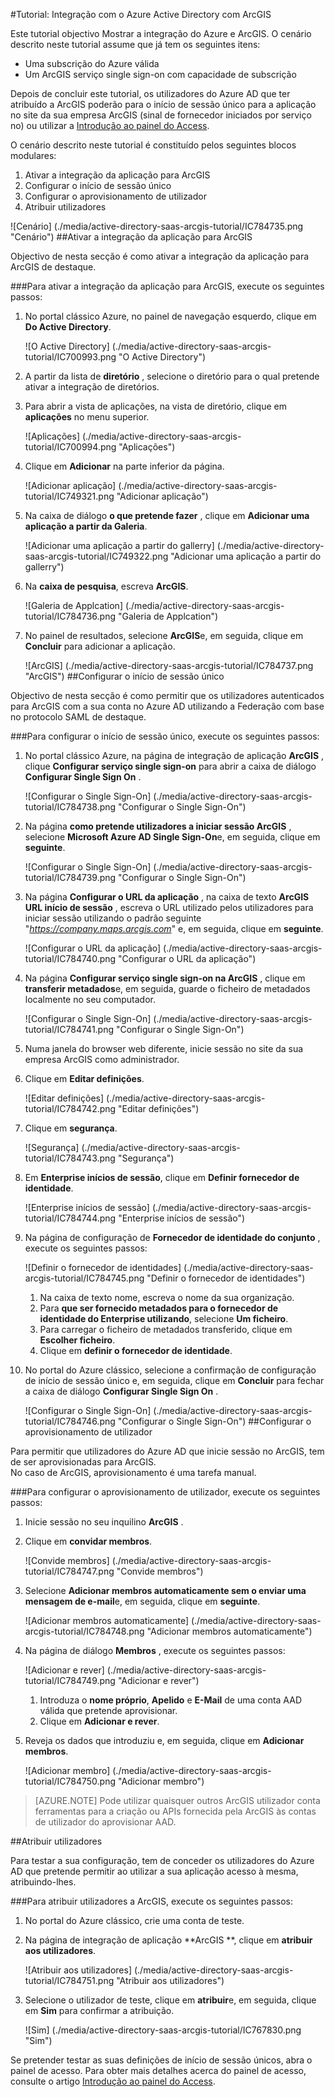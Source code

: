 <properties 
    pageTitle="Tutorial: Integração com o Azure Active Directory com ArcGIS | Microsoft Azure" 
    description="Saiba como utilizar ArcGIS com o Azure Active Directory para permitir o início de sessão único, aprovisionamento automatizado e mais!" 
    services="active-directory" 
    authors="jeevansd"  
    documentationCenter="na" 
    manager="femila"/>
<tags 
    ms.service="active-directory" 
    ms.devlang="na" 
    ms.topic="article" 
    ms.tgt_pltfrm="na" 
    ms.workload="identity" 
    ms.date="09/29/2016" 
    ms.author="jeedes" />

#<a name="tutorial-azure-active-directory-integration-with-arcgis"></a>Tutorial: Integração com o Azure Active Directory com ArcGIS

Este tutorial objectivo Mostrar a integração do Azure e ArcGIS. O cenário descrito neste tutorial assume que já tem os seguintes itens:

-   Uma subscrição do Azure válida
-   Um ArcGIS serviço single sign-on com capacidade de subscrição

Depois de concluir este tutorial, os utilizadores do Azure AD que ter atribuído a ArcGIS poderão para o início de sessão único para a aplicação no site da sua empresa ArcGIS (sinal de fornecedor iniciados por serviço no) ou utilizar a [Introdução ao painel do Access](active-directory-saas-access-panel-introduction.md).

O cenário descrito neste tutorial é constituído pelos seguintes blocos modulares:

1.  Ativar a integração da aplicação para ArcGIS
2.  Configurar o início de sessão único
3.  Configurar o aprovisionamento de utilizador
4.  Atribuir utilizadores

![Cenário] (./media/active-directory-saas-arcgis-tutorial/IC784735.png "Cenário")
##<a name="enabling-the-application-integration-for-arcgis"></a>Ativar a integração da aplicação para ArcGIS

Objectivo de nesta secção é como ativar a integração da aplicação para ArcGIS de destaque.

###<a name="to-enable-the-application-integration-for-arcgis-perform-the-following-steps"></a>Para ativar a integração da aplicação para ArcGIS, execute os seguintes passos:

1.  No portal clássico Azure, no painel de navegação esquerdo, clique em **Do Active Directory**.

    ![O Active Directory] (./media/active-directory-saas-arcgis-tutorial/IC700993.png "O Active Directory")

2.  A partir da lista de **diretório** , selecione o diretório para o qual pretende ativar a integração de diretórios.

3.  Para abrir a vista de aplicações, na vista de diretório, clique em **aplicações** no menu superior.

    ![Aplicações] (./media/active-directory-saas-arcgis-tutorial/IC700994.png "Aplicações")

4.  Clique em **Adicionar** na parte inferior da página.

    ![Adicionar aplicação] (./media/active-directory-saas-arcgis-tutorial/IC749321.png "Adicionar aplicação")

5.  Na caixa de diálogo **o que pretende fazer** , clique em **Adicionar uma aplicação a partir da Galeria**.

    ![Adicionar uma aplicação a partir do gallerry] (./media/active-directory-saas-arcgis-tutorial/IC749322.png "Adicionar uma aplicação a partir do gallerry")

6.  Na **caixa de pesquisa**, escreva **ArcGIS**.

    ![Galeria de Applcation] (./media/active-directory-saas-arcgis-tutorial/IC784736.png "Galeria de Applcation")

7.  No painel de resultados, selecione **ArcGIS**e, em seguida, clique em **Concluir** para adicionar a aplicação.

    ![ArcGIS] (./media/active-directory-saas-arcgis-tutorial/IC784737.png "ArcGIS")
##<a name="configuring-single-sign-on"></a>Configurar o início de sessão único

Objectivo de nesta secção é como permitir que os utilizadores autenticados para ArcGIS com a sua conta no Azure AD utilizando a Federação com base no protocolo SAML de destaque.

###<a name="to-configure-single-sign-on-perform-the-following-steps"></a>Para configurar o início de sessão único, execute os seguintes passos:

1.  No portal clássico Azure, na página de integração de aplicação **ArcGIS** , clique **Configurar serviço single sign-on** para abrir a caixa de diálogo **Configurar Single Sign On** .

    ![Configurar o Single Sign-On] (./media/active-directory-saas-arcgis-tutorial/IC784738.png "Configurar o Single Sign-On")

2.  Na página **como pretende utilizadores a iniciar sessão ArcGIS** , selecione **Microsoft Azure AD Single Sign-On**e, em seguida, clique em **seguinte**.

    ![Configurar o Single Sign-On] (./media/active-directory-saas-arcgis-tutorial/IC784739.png "Configurar o Single Sign-On")

3.  Na página **Configurar o URL da aplicação** , na caixa de texto **ArcGIS URL início de sessão** , escreva o URL utilizado pelos utilizadores para iniciar sessão utilizando o padrão seguinte "*https://company.maps.arcgis.com*" e, em seguida, clique em **seguinte**.

    ![Configurar o URL da aplicação] (./media/active-directory-saas-arcgis-tutorial/IC784740.png "Configurar o URL da aplicação")

4.  Na página **Configurar serviço single sign-on na ArcGIS** , clique em **transferir metadados**e, em seguida, guarde o ficheiro de metadados localmente no seu computador.

    ![Configurar o Single Sign-On] (./media/active-directory-saas-arcgis-tutorial/IC784741.png "Configurar o Single Sign-On")

5.  Numa janela do browser web diferente, inicie sessão no site da sua empresa ArcGIS como administrador.

6.  Clique em **Editar definições**.

    ![Editar definições] (./media/active-directory-saas-arcgis-tutorial/IC784742.png "Editar definições")

7.  Clique em **segurança**.

    ![Segurança] (./media/active-directory-saas-arcgis-tutorial/IC784743.png "Segurança")

8.  Em **Enterprise inícios de sessão**, clique em **Definir fornecedor de identidade**.

    ![Enterprise inícios de sessão] (./media/active-directory-saas-arcgis-tutorial/IC784744.png "Enterprise inícios de sessão")

9.  Na página de configuração de **Fornecedor de identidade do conjunto** , execute os seguintes passos:

    ![Definir o fornecedor de identidades] (./media/active-directory-saas-arcgis-tutorial/IC784745.png "Definir o fornecedor de identidades")

    1.  Na caixa de texto nome, escreva o nome da sua organização.
    2.  Para **que ser fornecido metadados para o fornecedor de identidade do Enterprise utilizando**, selecione **Um ficheiro**.
    3.  Para carregar o ficheiro de metadados transferido, clique em **Escolher ficheiro**.
    4.  Clique em **definir o fornecedor de identidade**.

10. No portal do Azure clássico, selecione a confirmação de configuração de início de sessão único e, em seguida, clique em **Concluir** para fechar a caixa de diálogo **Configurar Single Sign On** .

    ![Configurar o Single Sign-On] (./media/active-directory-saas-arcgis-tutorial/IC784746.png "Configurar o Single Sign-On")
##<a name="configuring-user-provisioning"></a>Configurar o aprovisionamento de utilizador

Para permitir que utilizadores do Azure AD que inicie sessão no ArcGIS, tem de ser aprovisionadas para ArcGIS.  
No caso de ArcGIS, aprovisionamento é uma tarefa manual.

###<a name="to-configure-user-provisioning-perform-the-following-steps"></a>Para configurar o aprovisionamento de utilizador, execute os seguintes passos:

1.  Inicie sessão no seu inquilino **ArcGIS** .

2.  Clique em **convidar membros**.

    ![Convide membros] (./media/active-directory-saas-arcgis-tutorial/IC784747.png "Convide membros")

3.  Selecione **Adicionar membros automaticamente sem o enviar uma mensagem de e-mail**e, em seguida, clique em **seguinte**.

    ![Adicionar membros automaticamente] (./media/active-directory-saas-arcgis-tutorial/IC784748.png "Adicionar membros automaticamente")

4.  Na página de diálogo **Membros** , execute os seguintes passos:

    ![Adicionar e rever] (./media/active-directory-saas-arcgis-tutorial/IC784749.png "Adicionar e rever")

    1.  Introduza o **nome próprio**, **Apelido** e **E-Mail** de uma conta AAD válida que pretende aprovisionar.
    2.  Clique em **Adicionar e rever**.

5.  Reveja os dados que introduziu e, em seguida, clique em **Adicionar membros**.

    ![Adicionar membro] (./media/active-directory-saas-arcgis-tutorial/IC784750.png "Adicionar membro")

>[AZURE.NOTE] Pode utilizar quaisquer outros ArcGIS utilizador conta ferramentas para a criação ou APIs fornecida pela ArcGIS às contas de utilizador do aprovisionar AAD.

##<a name="assigning-users"></a>Atribuir utilizadores

Para testar a sua configuração, tem de conceder os utilizadores do Azure AD que pretende permitir ao utilizar a sua aplicação acesso à mesma, atribuindo-lhes.

###<a name="to-assign-users-to-arcgis-perform-the-following-steps"></a>Para atribuir utilizadores a ArcGIS, execute os seguintes passos:

1.  No portal do Azure clássico, crie uma conta de teste.

2.  Na página de integração de aplicação **ArcGIS **, clique em **atribuir aos utilizadores**.

    ![Atribuir aos utilizadores] (./media/active-directory-saas-arcgis-tutorial/IC784751.png "Atribuir aos utilizadores")

3.  Selecione o utilizador de teste, clique em **atribuir**e, em seguida, clique em **Sim** para confirmar a atribuição.

    ![Sim] (./media/active-directory-saas-arcgis-tutorial/IC767830.png "Sim")

Se pretender testar as suas definições de início de sessão únicos, abra o painel de acesso. Para obter mais detalhes acerca do painel de acesso, consulte o artigo [Introdução ao painel do Access](active-directory-saas-access-panel-introduction.md).
